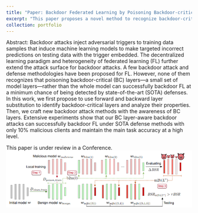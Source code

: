 ```yaml
---
title: "Paper: Backdoor Federated Learning by Poisoning Backdoor-critical Layers (Under Review)"
excerpt: "This paper proposes a novel method to recognize backdoor-critical layers and a attack strategy to backdoor Federated Learning. <br/><img src='/images/LPA.png'>"
collection: portfolio
---
```


Abstract: Backdoor attacks inject adversarial triggers to training data samples that induce machine learning models to make targeted incorrect predictions on testing data with the trigger embedded. The decentralized learning paradigm and heterogeneity of federated learning (FL) further extend the attack surface for backdoor attacks. A few backdoor attack and defense methodologies have been proposed for FL. However, none of them recognizes that poisoning backdoor-critical (BC) layers—a small set of model layers—rather than the whole model can successfully backdoor FL at a minimum
chance of being detected by state-of-the-art (SOTA) defenses. In this work, we first propose to use forward and backward layer substitution to identify backdoor-critical layers and analyze their properties. Then, we craft new backdoor attack methods with the awareness of BC layers. Extensive experiments show that our BC layer-aware backdoor attacks can successfully backdoor FL under SOTA defense methods with only 10% malicious clients and maintain the main task accuracy at a high level.

This paper is under review in a Conference.
<br/><img src='/images/LPA.png'>
